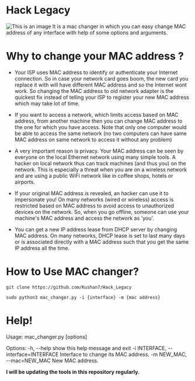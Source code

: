 # Hack Legacy
![This is an image](https://i.ibb.co/f0Hzsnh/MAC-CHANGER.png)
It is a mac changer in which you can easy change MAC  address of any interface with help of some options and arguments.

# Why to change your MAC address ?

- Your ISP uses MAC address to identify or authenticate your Internet connection. So in case your network card goes boom, the new card you replace it with will have different MAC address and so the Internet wont work. So changing the MAC address to old network adapter is the quickest fix instead of telling your ISP to register your new MAC address which may take lot of time.

- If you want to access a network, which limits access based on MAC address, from another machine then you can change MAC address to the one for which you have access. Note that only one computer would be able to access the same network (no two computers can have same MAC address on same network to access it without any problem)

- A very important reason is privacy. Your MAC address can be seen by everyone on the local Ethernet network using many simple tools. A hacker on local network thus can track machines (and thus you) on the network. This is especially a threat when you are on a wireless network and are using a public WiFi network like in coffee shops, hotels or airports.

- If your original MAC address is revealed, an hacker can use it to impersonate you! On many networks (wired or wireless) access is restricted based on MAC address to avoid access to unauthorized devices on the network. So, when you go offline, someone can use your machine's MAC address and access the network as 'you'.

- You can get a new IP address lease from DHCP server by changing MAC address. On many networks, DHCP lease is set to last many days or is associated directly with a MAC address such that you get the same IP address all the time.

# How to Use MAC changer?

``git clone https://github.com/Kushan7/Hack_Legacy ``

``sudo python3 mac_changer.py -i {interface} -m {mac address} ``


# Help!

Usage: mac_changer.py [options]

Options:
  -h, --help            show this help message and exit
  -i INTERFACE, --interface=INTERFACE
                        Interface to change its MAC address.
  -m NEW_MAC, --mac=NEW_MAC
                        New MAC address.
                        
                        

**I will be updating the tools in this repository regularly.**
